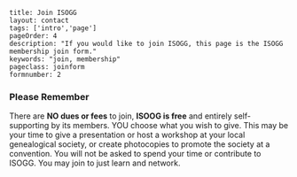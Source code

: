 ```
title: Join ISOGG
layout: contact
tags: ['intro','page']
pageOrder: 4
description: "If you would like to join ISOGG, this page is the ISOGG membership join form."
keywords: "join, membership"
pageclass: joinform
formnumber: 2
```

### Please Remember

There are **NO dues or fees** to join, **ISOOG is free** and entirely self-supporting by its members. YOU choose what you wish to give. This may be your time to give a presentation or host a workshop at your local genealogical society, or create photocopies to promote the society at a convention. You will not be asked to spend your time or contribute to ISOGG. You may join to just learn and network.